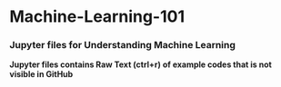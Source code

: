 # Machine-Learning-101
### Jupyter files for Understanding Machine Learning

**Jupyter files contains Raw Text (ctrl+r) of example codes that is not visible in GitHub**
